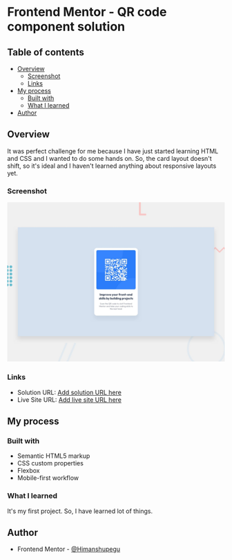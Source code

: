 # Frontend Mentor - QR code component solution



## Table of contents

- [Overview](#overview)
  - [Screenshot](#screenshot)
  - [Links](#links)
- [My process](#my-process)
  - [Built with](#built-with)
  - [What I learned](#what-i-learned)
- [Author](#author)

## Overview

It was perfect challenge for me because I have just started learning HTML and CSS and I wanted to do some hands on. So, the card layout doesn't shift, so it's ideal and I haven't learned anything about responsive layouts yet.
### Screenshot

![](./design/desktop-preview.jpg)


### Links

- Solution URL: [Add solution URL here](https://your-solution-url.com)
- Live Site URL: [Add live site URL here](https://your-live-site-url.com)

## My process

### Built with

- Semantic HTML5 markup
- CSS custom properties
- Flexbox
- Mobile-first workflow


### What I learned
It's my first project. So, I have learned lot of things.
## Author

- Frontend Mentor - [@Himanshupegu](https://www.frontendmentor.io/profile/Himanshupegu)


